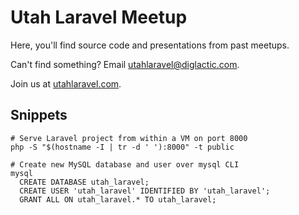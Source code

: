 # Utah Laravel Meetup

Here, you'll find source code and presentations from past meetups.

Can't find something? Email [utahlaravel@diglactic.com](mailto:utahlaravel@diglactic.com).

Join us at [utahlaravel.com](https://utahlaravel.com).

## Snippets

```shell
# Serve Laravel project from within a VM on port 8000
php -S "$(hostname -I | tr -d ' '):8000" -t public

# Create new MySQL database and user over mysql CLI
mysql
  CREATE DATABASE utah_laravel;
  CREATE USER 'utah_laravel' IDENTIFIED BY 'utah_laravel';
  GRANT ALL ON utah_laravel.* TO utah_laravel;
```
